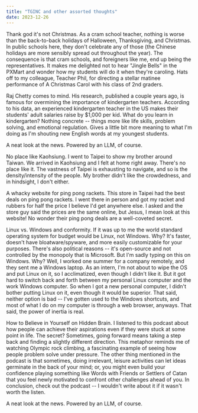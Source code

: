 ```yaml
---
title: "TGINC and other assorted thoughts"
date: 2023-12-26
---
```


Thank god it's not Christmas. As a cram school teacher, nothing is worse than the back-to-back holidays of Halloween, Thanksgiving, and Christmas. In public schools here, they don't celebrate any of those (the Chinese holidays are more sensibly spread out throughout the year). The consequence is that cram schools, and foreigners like me, end up being the representatives. It makes me delighted not to hear "Jingle Bells" in the PXMart and wonder how my students will do it when they're caroling. Hats off to my colleague, Teacher Phil, for directing a stellar matinee performance of A Christmas Carol with his class of 2nd graders.

Raj Chetty comes to mind. His research, published a couple years ago, is famous for overmining the importance of kindergarten teachers. According to his data, an experienced kindergarten teacher in the US makes their students' adult salaries raise by $1,000 per kid. What do you learn in kindergarten? Nothing concrete -- things more like life skills, problem solving, and emotional regulation. Gives a little bit more meaning to what I'm doing as I'm shouting new English words at my youngest students.

A neat look at the news.  Powered by an LLM, of course. 


No place like Kaohsiung. I went to Taipei to show my brother around Taiwan. We arrived in Kaohsiung and I felt at home right away. There's no place like it. The vastness of Taipei is exhausting to navigate, and so is the density/intensity of the people. My brother didn't like the crowdedness, and in hindsight, I don't either.

A whacky website for ping pong rackets. This store in Taipei had the best deals on ping pong rackets. I went there in person and got my racket and rubbers for half the price I believe I'd get anywhere else. I asked and the store guy said the prices are the same online, but Jesus, I mean look at this website! No wonder their ping pong deals are a well-coveted secret.

Linux vs. Windows and conformity. If it was up to me the world standard operating system for budget would be Linux, not Windows. Why? It's faster, doesn't have bloatware/spyware, and more easily customizable for your purposes. There's also political reasons -- it's open-source and not controlled by the monopoly that is Microsoft. But I'm sadly typing on this on Windows. Why? Well, I worked one summer for a company remotely, and they sent me a Windows laptop. As an intern, I'm not about to wipe the OS and put Linux on it, so I acclimatized, even though I didn't like it. But it got hard to switch back and forth between my personal Linux computer and the work Windows computer. So when I got a new personal computer, I didn't bother putting Linux on it, even though it would be superior. That said, neither option is bad -- I've gotten used to the Windows shortcuts, and most of what I do on my computer is through a web browser, anyways. That said, the power of inertia is real.

How to Believe in Yourself on Hidden Brain. I listened to this podcast about how people can achieve their aspirations even if they were stuck at some point in life. The secret? Sometimes, going forward means taking a step back and finding a slightly different direction. This metaphor reminds me of watching Olympic rock climbing, a fascinating example of seeing how people problem solve under pressure. The other thing mentioned in the podcast is that sometimes, doing irrelevant, leisure activities can let ideas germinate in the back of your mind; or, you might even build your confidence playing something like Words with Friends or Settlers of Catan that you feel newly motivated to confront other challenges ahead of you. In conclusion, check out the podcast -- I wouldn't write about it if it wasn't worth the listen.

A neat look at the news.  Powered by an LLM, of course.
